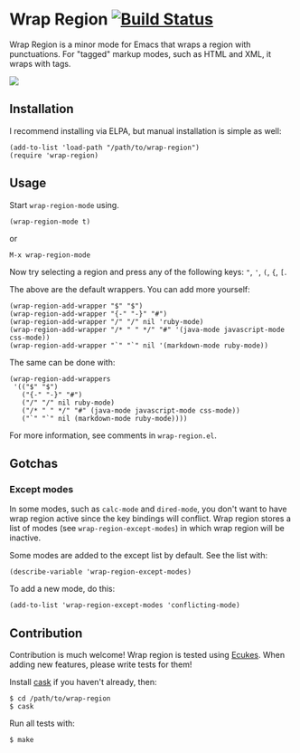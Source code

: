 # Wrap Region [![Build Status](https://api.travis-ci.org/rejeep/wrap-region.el.png?branch=master)](http://travis-ci.org/rejeep/wrap-region.el)
Wrap Region is a minor mode for Emacs that wraps a region with
punctuations. For "tagged" markup modes, such as HTML and XML, it
wraps with tags.

[<img src="http://img.youtube.com/vi/9SWAKPF0fHE/0.jpg">](https://www.youtube.com/watch?v=9SWAKPF0fHE)

## Installation
I recommend installing via ELPA, but manual installation is simple as well:

    (add-to-list 'load-path "/path/to/wrap-region")
    (require 'wrap-region)

## Usage
Start `wrap-region-mode` using.

    (wrap-region-mode t)

or

    M-x wrap-region-mode

Now try selecting a region and press any of the following keys: `"`, `'`, `(`, `{`, `[`.

The above are the default wrappers. You can add more yourself:

    (wrap-region-add-wrapper "$" "$")
    (wrap-region-add-wrapper "{-" "-}" "#")
    (wrap-region-add-wrapper "/" "/" nil 'ruby-mode)
    (wrap-region-add-wrapper "/* " " */" "#" '(java-mode javascript-mode css-mode))
    (wrap-region-add-wrapper "`" "`" nil '(markdown-mode ruby-mode))

The same can be done with:

    (wrap-region-add-wrappers
     '(("$" "$")
       ("{-" "-}" "#")
       ("/" "/" nil ruby-mode)
       ("/* " " */" "#" (java-mode javascript-mode css-mode))
       ("`" "`" nil (markdown-mode ruby-mode))))


For more information, see comments in `wrap-region.el`.

## Gotchas

### Except modes
In some modes, such as `calc-mode` and `dired-mode`, you don't want to
have wrap region active since the key bindings will
conflict. Wrap region stores a list of modes (see
`wrap-region-except-modes`) in which wrap region will be inactive.

Some modes are added to the except list by default. See the list with:

    (describe-variable 'wrap-region-except-modes)

To add a new mode, do this:

    (add-to-list 'wrap-region-except-modes 'conflicting-mode)

## Contribution
Contribution is much welcome! Wrap region is tested using [Ecukes](http://ecukes.info). When
adding new features, please write tests for them!

Install [cask](https://github.com/rejeep/cask.el) if you haven't
already, then:

    $ cd /path/to/wrap-region
    $ cask

Run all tests with:

    $ make
